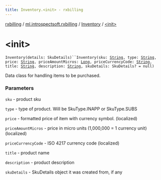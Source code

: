 ```yaml
---
title: Inventory.<init> - rxbilling
---
```


[rxbilling](../../index.html) / [ml.introspectsoft.rxbilling](../index.html) / [Inventory](index.html) / [&lt;init&gt;](./-init-.html)

# &lt;init&gt;

`Inventory(details: SkuDetails)``Inventory(sku: `[`String`](https://kotlinlang.org/api/latest/jvm/stdlib/kotlin/-string/index.html)`, type: `[`String`](https://kotlinlang.org/api/latest/jvm/stdlib/kotlin/-string/index.html)`, price: `[`String`](https://kotlinlang.org/api/latest/jvm/stdlib/kotlin/-string/index.html)`, priceAmountMicros: `[`Long`](https://kotlinlang.org/api/latest/jvm/stdlib/kotlin/-long/index.html)`, priceCurrencyCode: `[`String`](https://kotlinlang.org/api/latest/jvm/stdlib/kotlin/-string/index.html)`, title: `[`String`](https://kotlinlang.org/api/latest/jvm/stdlib/kotlin/-string/index.html)`, description: `[`String`](https://kotlinlang.org/api/latest/jvm/stdlib/kotlin/-string/index.html)`, skuDetails: SkuDetails? = null)`

Data class for handling items to be purchased.

### Parameters

`sku` - product sku

`type` - type of product. Will be SkuType.INAPP or SkuType.SUBS

`price` - formatted price of item with currency symbol. (localized)

`priceAmountMicros` - price in micro units (1,000,000 = 1 currency unit) (localized)

`priceCurrencyCode` - ISO 4217 currency code (localized)

`title` - product name

`description` - product description

`skuDetails` - SkuDetails object it was created from, if any